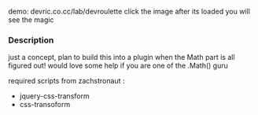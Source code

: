 demo: devric.co.cc/lab/devroulette
click the image after its loaded you will see the magic

### Description
just a concept, plan to build this into a plugin when the Math part is all figured out!
would love some help if you are one of the .Math() guru

required scripts from zachstronaut :
- jquery-css-transform
- css-transoform
